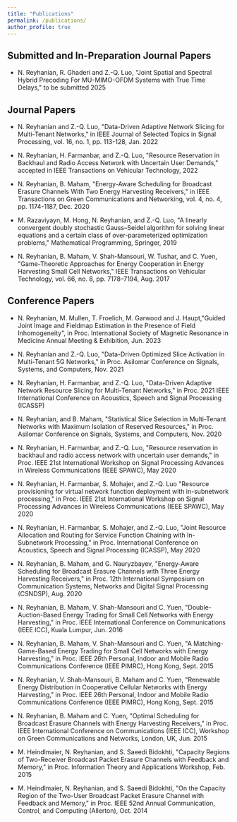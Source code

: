 ```yaml
---
title: "Publications"
permalink: /publications/
author_profile: true
---
```


## Submitted and In-Preparation Journal Papers
* N. Reyhanian, R. Ghaderi and Z.-Q. Luo, "Joint Spatial and Spectral Hybrid Precoding For MU-MIMO-OFDM Systems with True Time Delays," to be submitted 2025

## Journal Papers
* N. Reyhanian and Z.-Q. Luo, "Data-Driven Adaptive Network Slicing for Multi-Tenant Networks," in IEEE Journal of Selected Topics in Signal Processing, vol. 16, no. 1, pp. 113-128, Jan. 2022 

* N. Reyhanian, H. Farmanbar, and Z.-Q. Luo, "Resource Reservation in Backhaul and Radio Access Network with Uncertain User Demands," accepted in IEEE Transactions on Vehicular Technology, 2022 

* N. Reyhanian, B. Maham, "Energy-Aware Scheduling for Broadcast Erasure Channels With Two Energy Harvesting Receivers," in IEEE Transactions on Green Communications and Networking, vol. 4, no. 4, pp. 1174-1187, Dec. 2020 

* M. Razaviyayn, M. Hong, N. Reyhanian, and Z.-Q. Luo, "A linearly convergent doubly stochastic Gauss–Seidel algorithm for solving linear equations and a certain class of over-parameterized optimization problems," Mathematical Programming, Springer, 2019 

* N. Reyhanian, B. Maham, V. Shah-Mansouri, W. Tushar, and C. Yuen, "Game-Theoretic Approaches for Energy Cooperation in Energy Harvesting Small Cell Networks," IEEE Transactions on Vehicular Technology, vol. 66, no. 8, pp. 7178–7194, Aug. 2017 

## Conference Papers
* N. Reyhanian, M. Mullen, T. Froelich, M. Garwood and J. Haupt,"Guided Joint Image and Fieldmap Estimation in the Presence of Field Inhomogeneity", in Proc. International Society of Magnetic Resonance in Medicine Annual Meeting & Exhibition, Jun. 2023

* N. Reyhanian and Z.-Q. Luo, "Data-Driven Optimized Slice Activation in Multi-Tenant 5G Networks," in Proc. Asilomar Conference on Signals, Systems, and Computers, Nov. 2021

* N. Reyhanian, H. Farmanbar, and Z.-Q. Luo, "Data-Driven Adaptive Network Resource Slicing for Multi-Tenant Networks," in Proc. 2021 IEEE International Conference on Acoustics, Speech and Signal Processing (ICASSP)

* N. Reyhanian, and B. Maham, "Statistical Slice Selection in Multi-Tenant Networks with Maximum Isolation of Reserved Resources," in Proc. Asilomar Conference on Signals, Systems, and Computers, Nov. 2020

* N. Reyhanian, H. Farmanbar, and Z.-Q. Luo, "Resource reservation in backhaul and radio access network with uncertain user demands," in Proc. IEEE 21st International Workshop on Signal Processing Advances in Wireless Communications (IEEE SPAWC), May 2020

* N. Reyhanian, H. Farmanbar, S. Mohajer, and Z.-Q. Luo "Resource provisioning for virtual network function deployment with in-subnetwork processing," in Proc. IEEE 21st International Workshop on Signal Processing Advances in Wireless Communications (IEEE SPAWC), May 2020

* N. Reyhanian, H. Farmanbar, S. Mohajer, and Z.-Q. Luo, "Joint Resource Allocation and Routing for Service Function Chaining with In-Subnetwork Processing," in Proc. International Conference on Acoustics, Speech and Signal Processing (ICASSP), May 2020

* N. Reyhanian, B. Maham, and G. Nauryzbayev, "Energy-Aware Scheduling for Broadcast Erasure Channels with Three Energy Harvesting Receivers," in Proc. 12th International Symposium on Communication Systems, Networks and Digital Signal Processing (CSNDSP), Aug. 2020

* N. Reyhanian, B. Maham, V. Shah-Mansouri and C. Yuen, "Double-Auction-Based Energy Trading for Small Cell Networks with Energy Harvesting," in Proc. IEEE International Conference on Communications (IEEE ICC), Kuala Lumpur, Jun. 2016

* N. Reyhanian, B. Maham, V. Shah-Mansouri and C. Yuen, "A Matching-Game-Based Energy Trading for Small Cell Networks with Energy Harvesting," in Proc. IEEE 26th Personal, Indoor and Mobile Radio Communications Conference (IEEE PIMRC), Hong Kong, Sept. 2015

* N. Reyhanian, V. Shah-Mansouri, B. Maham and C. Yuen, "Renewable Energy Distribution in Cooperative Cellular Networks with Energy Harvesting," in Proc. IEEE 26th Personal, Indoor and Mobile Radio Communications Conference (IEEE PIMRC), Hong Kong, Sept. 2015

* N. Reyhanian, B. Maham and C. Yuen, "Optimal Scheduling for Broadcast Erasure Channels with Energy Harvesting Receivers," in Proc. IEEE International Conference on Communications (IEEE ICC), Workshop on Green Communications and Networks, London, UK, Jun. 2015

* M. Heindlmaier, N. Reyhanian, and S. Saeedi Bidokhti, "Capacity Regions of Two-Receiver Broadcast Packet Erasure Channels with Feedback and Memory," in Proc. Information Theory and Applications Workshop, Feb. 2015

* M. Heindlmaier, N. Reyhanian, and S. Saeedi Bidokhti, "On the Capacity Region of the Two-User Broadcast Packet Erasure Channel with Feedback and Memory," in Proc. IEEE 52nd Annual Communication, Control, and Computing (Allerton), Oct. 2014
